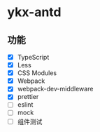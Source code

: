 # ykx-antd

## 功能

- [x] TypeScript
- [x] Less
- [x] CSS Modules
- [x] Webpack
- [x] webpack-dev-middleware
- [x] prettier
- [ ] eslint
- [ ] mock
- [ ] 组件测试
